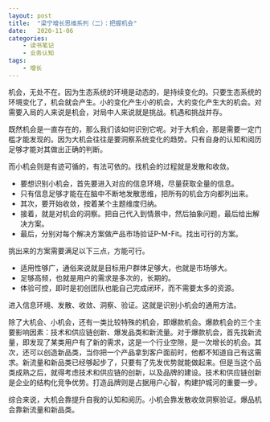 ```yaml
---
layout: post
title:  "梁宁增长思维系列（二）：把握机会"
date:   2020-11-06
categories:
    - 读书笔记
    - 业务认知
tags:
    - 增长
---
```


机会，无处不在。因为生态系统的环境是动态的，是持续变化的。只要生态系统的环境变化了，机会就会产生。小的变化产生小的机会，大的变化产生大的机会。对需要入局的人来说是机会，对局中人来说就是挑战。机遇和挑战并存。  

既然机会是一直存在的，那么我们该如何识别它呢。对于大机会，那是需要一定门槛才能发现的。因为大机会往往是要洞察系统变化的趋势。只有自身的认知和阅历足够才能对其做出正确的判断。  

而小机会则是有迹可循的，有法可依的。找机会的过程就是发散和收敛。  
- 要想识别小机会，首先要进入对应的信息环境，尽量获取全量的信息。  
- 只有信息足够才能在在脑中不断地发散思维，把所有的机会方向都列出来。  
- 其次，要开始收敛，按着某个主题维度归纳。  
- 接着，就是对机会的洞察。把自己代入到情景中，然后抽象问题，最后给出解决方案。  
- 最后，分别对每个解决方案做产品市场验证P-M-Fit。找出可行的方案。  

挑出来的方案需要满足以下三点，方能可行。  
- 适用性够广，通俗来说就是目标用户群体足够大，也就是市场够大。  
- 足够高频，也就是用户的需求是多次的，长期的。  
- 体验可控，即时是初创团队也能自己完成闭环，而不需要太多的资源。  

进入信息环境、发散、收敛、洞察、验证。这就是识别小机会的通用方法。  

除了大机会、小机会，还有一类比较特殊的机会，即爆款机会。爆款机会的三个主要影响因素：技术和供应链创新、爆发品类和新流量。对于爆款机会，首先找新流量，即发现了某类用户有了新的需求，这是一个行业空隙，是一次增长的机会。其次，还可以创造新品类，当你把一个产品拿到客户面前时，他都不知道自己有这需求。新流量和新品类已经够起步了，只要有了先发优势就能做起来。但是当这个品类成熟之后，就得考虑技术和供应链的创新，以及品牌的建设。技术和供应链创新是企业的结构化竞争优势。打造品牌则是占据用户心智，构建护城河的重要一步。  

综合来说，大机会靠提升自我的认知和阅历。小机会靠发散收敛洞察验证。爆品机会靠新流量和新品类。
